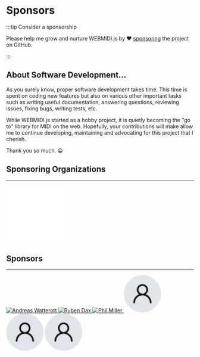 # Sponsors

:::tip Consider a sponsorship

Please help me grow and nurture WEBMIDI.js by ❤️ [sponsoring](https://github.com/sponsors/djipco) 
the project on GitHub.

:::

## About Software Development...

As you surely know, proper software development takes time. This time is spent on coding new 
features but also on various other important tasks such as writing useful documentation, answering 
questions, reviewing issues, fixing bugs, writing tests, etc.

While WEBMIDI.js started as a hobby project, it is quietly becoming the "go to" library for MIDI on 
the web. Hopefully, your contributions will make allow me to continue developing, maintaining and 
advocating for this project that I cherish. 

Thank you so much. 😀

## Sponsoring Organizations
---

<a href="https://www.cegepmontpetit.ca/">
  <img class="logo-cem" src="/img/sponsors/edouard-montpetit-logo.svg" width="150" height="150" />
</a>

## Sponsors
---

<!-- SPONSOR START -->

<a href="https://github.com/awatterott" title="Andreas Watterott">
	<img class="user-icon" src="https://avatars.githubusercontent.com/u/1488433?u=2a498d433dd252a2959c2c846a212624098a03d9&v=4" alt="Andreas Watterott" width="100" height="100" />
</a>

<a href="https://github.com/rubendax" title="Ruben Dax">
	<img class="user-icon" src="https://avatars.githubusercontent.com/u/3331057?u=53969596e19481f2c0e49aa7933bc47ccf4f7ce3&v=4" alt="Ruben Dax" width="100" height="100" />
</a>

<a href="https://github.com/philmillman" title="Phil Miller">
	<img class="user-icon" src="https://avatars.githubusercontent.com/u/3722211?v=4" alt="Phil Miller" width="100" height="100" />
</a>

<img class="user-icon" src="/img/sponsors/user.png" alt="Anonymous" width="100" height="100" />

<img class="user-icon" src="/img/sponsors/user.png" alt="Anonymous" width="100" height="100" />

<img class="user-icon" src="/img/sponsors/user.png" alt="Anonymous" width="100" height="100" />

<!-- SPONSOR END -->
